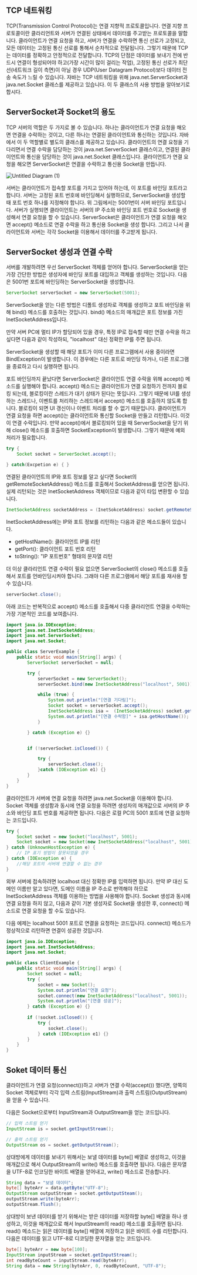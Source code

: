 ## TCP 네트워킹
TCP(Transmission Control Protocol)는 연결 지향적 프로토콜입니다. 연결 지향 프로토콜이란 클라리언트와 서버가 연결된 상태에서 데이터를 주고받는 프로토콜을 말합니다.
클라이언트가 연결 요청을 하고, 서버가 연결을 수락하면 통신 선로가 고정되고, 모든 데이터는 고정된 통신 선로를 통해서 순차적으로 전달됩니다. 그렇기 때문에 TCP는 데이터를 정확하고 안정적으로 전달합니다. TCP의 단점은 데이터를 보내기 전에 반드시 연결이 형성되어야 하고(가장 시간이 많이 걸리는 작업), 고정된 통신 선로가 최단선(네트워크 길이 측면)이 아닐 경우 UDP(User Datagram Protocol)보다 데이터 전송 속도가 느릴 수 있습니다. 자바는 TCP 네트워킹을 위해 java.net.ServerSocket과 java.net.Socket 클래스를 제공하고 있습니다. 이 두 클래스의 사용 방법을 알아보기로 합시다.

## ServerSocket과 Socket의 용도
TCP 서버의 역할은 두 가지로 볼 수 있습니다. 하나는 클라이언트가 연결 요청을 해오면 연결을 수락하는 것이고, 다른 하나는 연결된 클라이언트와 통신하는 것입니다. 자바에서 이 두 역할별로 별도의 클래스를 제공하고 있습니다. 클라이언트의 연결 요청을 기다리면서 연결 수락을 담당하는 것이 java.net.ServerSocket 클래스이고, 연결된 클라이언트와 통신을 담당하는 것이 java.net.Socket 클래스입니다. 클라이언트가 연결 요청을 해오면 ServerSocket은 연결을 수락하고 통신용 Socket을 만듭니다.

![Untitled Diagram (1)](https://user-images.githubusercontent.com/22395934/85923951-31679d00-b8ca-11ea-8951-64762d6b304b.png)

서버는 클라이언트가 접속할 포트를 가지고 있어야 하는데, 이 포트를 바인딩 포트라고 합니다. 서버는 고정된 포트 번호에 바인딩해서 실행하므로, ServerSocket을 생성할 때 포트 번호 하나를 지정해야 합니다. 위 그림에서는 5001번이 서버 바인딩 포트입니다. 서버가 실행되면 클라이언트는 서버의 IP 주소와 바인딩 포트 번호로 Socket을 생성해서 연결 요청을 할 수 있습니다. ServerSocket은 클라이언트가 연결 요청을 해오면 accept() 메소드로 연결 수락을 하고 통신용 Socket을 생성 합니다. 그리고 나서 클라이언트와 서버는 각각 Socket을 이용해서 데이터를 주고받게 됩니다.

## ServerSocket 생성과 연결 수락
서버를 개발하려면 우선 ServerSocket 객체를 얻어야 합니다. ServerSocket을 얻는 가장 간단한 방법은 생성자에 바인딩 포트를 대입하고 객체를 생성하는 것입니다. 다음은 5001번 포트에 바인딩하는 ServerSocket을 생성합니다.

```java
ServerSocket serverSocket = new ServerSocket(5001);
```

ServerSocket을 얻는 다른 방법은 디폴트 생성자로 객체를 생성하고 포트 바인딩을 위해 bind() 메소드를 호출하는 것입니다. bind() 메소드의 매개값은 포트 정보를 가진 InetSocketAddress입니다.

만약 서버 PC에 멀티 IP가 할당되어 있을 경우, 특정 IP로 접속할 때만 연결 수락을 하고 싶다면 다음과 같이 작성하되, "localhost" 대신 정확한 IP를 주면 됩니다.

ServerSocket을 생성할 때 해당 포트가 이미 다른 프로그램에서 사용 중이라면 BindException이 발생합니다. 이 경우에는 다른 포트로 바인딩 하거나, 다른 프로그램을 종료하고 다시 실행하면 됩니다.

포트 바인딩까지 끝났다면 ServerSocket은 클라이언트 연결 수락을 위해 accept() 메소드를 실행해야 합니다. accept() 메소드는 클라이언트가 연결 요청하기 전까지 블로킹 되는데, 블로킹이란 스레드가 대기 상태가 된다는 뜻입니다. 그렇기 때문에 UI를 생성하는 스레드나, 이벤트를 처리하는 스레드에서 accept() 메소드를 호출하지 않도록 합니다. 블로킹이 되면 UI 갱신이나 이벤트 처리를 할 수 없기 때문입니다. 클라이언트가 연결 요청을 하면 accept()는 클라이언트와 통신할 Socket을 만들고 리턴합니다. 이것이 연결 수락입니다. 만약 accept()에서 블로킹되어 있을 때 ServerSocket을 닫기 위해 close() 메소드를 호출하면 SocketException이 발생합니다. 그렇기 때문에 예외 처리가 필요합니다.

```java
try {
    Socket socket = ServerSocket.accept();

} catch(Excpetion e) { }
```

연결된 클라이언트의 IP와 포트 정보를 알고 싶다면 Socket의 getRemoteSocketAddress() 메소드를 호출해서 SocketAddress를 얻으면 됩니다. 실제 리턴되는 것은 InetSocketAddress 객체이므로 다음과 같이 타입 변환할 수 있습니다.

```java
InetSocketAddress socketAddress = (InetSokcetAddress) socket.getRemoteSocketAddress();
```

InetSocketAddress에는 IP와 포트 정보를 리턴하는 다음과 같은 메소드들이 있습니다.

- getHostName(): 클라이언트 IP를 리턴
- getPort(): 클라이언트 포트 번호 리턴
- toString(): "IP 포트번호" 형태의 문자열 리턴


더 이상 클라리언트 연결 수락이 필요 없으면 ServerSocket의 close() 메소드를 호출해서 포트를 언바인딩시켜야 합니다. 그래야 다른 프로그램에서 해당 포트를 재사용 할 수 있습니다.

```java
serverSocket.close();
```

아래 코드는 반복적으로 accept() 메소드를 호출해서 다중 클라리언트 연결을 수락하는 가장 기본적인 코드를 보여줍니다.
```java
import java.io.IOException;
import java.net.InetSocketAddress;
import java.net.ServerSocket;
import java.net.Socket;

public class ServerExample {
    public static void main(String[] args) {
        ServerSocket serverSocket = null;

        try {
            serverSocket = new ServerSocket();
            serverSocket.bind(new InetSocketAddress("localhost", 5001));

            while (true) {
                System.out.println("[연결 기다림]");
                Socket socket = serverSocket.accept();
                InetSocketAddress isa =  (InetSocketAddress) socket.getRemoteSocketAddress();
                System.out.println("[연결 수락함]" + isa.getHostName());
            }

        } catch (Exception e) {}


        if (!serverSocket.isClosed()) {

            try {
                serverSocket.close();
            }catch (IOException e1) {}
        }
    }
}
```

클라이언트가 서버에 연결 요청을 하려면 java.net.Socket을 이용해야 합니다. Socket 객체를 생성함과 동시에 연결 요청을 하려면 생성자의 매개값으로 서버의 IP 주소와 바인딩 포트 번호를 제공하면 됩니다. 다음은 로컬 PC의 5001 포트에 연결 요청하는 코드입니다.

```java
try {
    Socket socket = new Socket("localhost", 5001);
    Socket socket = new Socket(new InetSocketAddress("localhost", 5001));
} catch (UnknownHostException e) {
    // IP 표기 방법이 잘못되었을 경우
} catch (IOException e) {
    //해당 포트의 서버에 연결할 수 없는 경우
}
```

외부 서버에 접속하려면 localhost 대신 정확한 IP를 입력하면 됩니다. 만약 IP 대신 도메인 이름만 알고 있다면, 도메인 이름을 IP 주소로 번역해야 하므로 InetSocketAddress 객체를 이용하는 방법을 사용해야 합니다. Socket 생성과 동시에 연결 요청을 하지 않고, 다음과 같이 기본 생성자로 Socket을 생성한 후, connect() 메소드로 연결 요청을 할 수도 있습니다.


다음 에제는 localhost 5001 포트로 연결을 요청하는 코드입니다. connect() 메소드가 정상적으로 리턴하면 연결이 성공한 것입니다.

```java
import java.io.IOException;
import java.net.InetSocketAddress;
import java.net.Socket;

public class ClientExample {
    public static void main(String[] args) {
        Socket socket = null;
        try {
            socket = new Socket();
            System.out.println("연결 요청");
            socket.connect(new InetSocketAddress("localhost", 5001));
            System.out.println("[연결 성공]");
        } catch (Exception e) {}
        
        if (!socket.isClosed()) {
            try {
                socket.close();
            } catch (IOException e1) {}
        }
    }
}
```

## Soket 데이터 통신
클라이언트가 연결 요청(connect())하고 서버가 연결 수락(accept()) 했다면, 양쪽의 Socket 객체로부터 각각 입력 스트림(InputStream)과 출력 스트림(OutputStream)을 얻을 수 있습니다.

다음은 Socket으로부터 InputStream과 OutputStream을 얻는 코드입니다.

```java
// 입력 스트림 얻기
InputStream is = socket.getInputStream();

// 출력 스트림 얻기
OutputStream os = socket.getOutputStream();
```

상대방에게 데이터를 보내기 위해서는 보낼 데이터를 byte[] 배열로 생성하고, 이것을 매개값으로 해서 OutputStream의 write() 메소드를 호출하면 됩니다. 다음은 문자열을 UTF-8로 인코딩한 바이트 배열을 얻어내고, write() 메소드로 전송합니다.

```java
String data = "보낼 데이터";
byte[] byteArr = data.getByte("UTF-8");
OutputStream outputStream = socket.getOutputSteam();
outputStream.write(byteArr);
outputStream.flush();
```

상대방이 보낸 데이터를 받기 위해서는 받은 데이터를 저장하할 byte[] 배열을 하나 생성하고, 이것을 매개값으로 해서 InputStream의 read() 메소드를 호출하면 됩니다. read() 메소드는 읽은 데이터를 byte[] 배열에 저장하고 읽은 바이트 수를 리턴합니다. 다음은 데이터를 읽고 UTF-8로 디코딩한 문자열을 얻는 코드입니다.

```java
byte[] byteArr = new byte[100];
InputStream inputStream = socket.getInputStream();
int readByteCount = inputStream.read(byteArr);
String data = new String(byteArr, 0, readByteCount, "UTF-8");
```

